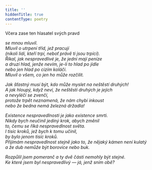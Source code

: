 ```yaml
---
title: ''
hiddenTitle: true
contentType: poetry
---
```


<section>

Včera zase ten hlasatel svých pravd

_se mnou mluvil.  
Mluvil o utrpení tříd, jež pracují  
(nikoli lidí, kteří trpí, neboť právě ti jsou trpící).  
Říkal, jak nespravedlivé je, že jedni mají peníze  
a druzí hlad, jenže nevím, je-li to hlad po jídle  
nebo jen hlad po cizím koláči.  
Mluvil o všem, co jen ho může rozčilit._

</section>

<section>

_Jak šťastný musí být, kdo může myslet na neštěstí druhých!  
A jak hloupý, když neví, že neštěstí druhých je jejich  
a nevyléčí se zvenčí,  
protože trpět neznamená, že nám chybí inkoust  
nebo že bedna nemá železná držadla!_

</section>

<section>

_Existence nespravedlnosti je jako existence smrti.  
Nikdy bych neučinil jediný krok, abych změnil  
to, čemu se říká nespravedlnost světa.  
I tisíc kroků, jež bych k tomu učinil,  
by bylo jenom tisíc kroků.  
Přijímám nespravedlnost stejně jako to, že nějaký kámen není kulatý  
a že dub nemůže být borovice nebo buk._

</section>

<section>

_Rozpůlil jsem pomeranč a ty dvě části nemohly být stejné.  
Ke které jsem byl nespravedlivý — já, jenž sním obě?_

</section>

